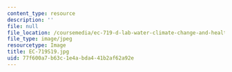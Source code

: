 ```yaml
---
content_type: resource
description: ''
file: null
file_location: /coursemedia/ec-719-d-lab-water-climate-change-and-health-spring-2019/77f600a7b63c1e4abda441b2af62a92e_EC-719S19.jpg
file_type: image/jpeg
resourcetype: Image
title: EC-719S19.jpg
uid: 77f600a7-b63c-1e4a-bda4-41b2af62a92e
---
```

